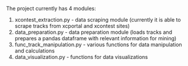 The project currently has 4 modules:
1. xcontest_extraction.py - data scraping module (currently it is able to scrape tracks from xcportal and xcontest sites)
2. data_preparation.py - data preparation module (loads tracks and prepares a pandas dataframe with relevant information for mining)
3. func_track_manipulation.py - various functions for data manipulation and calculations
4. data_visualization.py - functions for data visualizations
